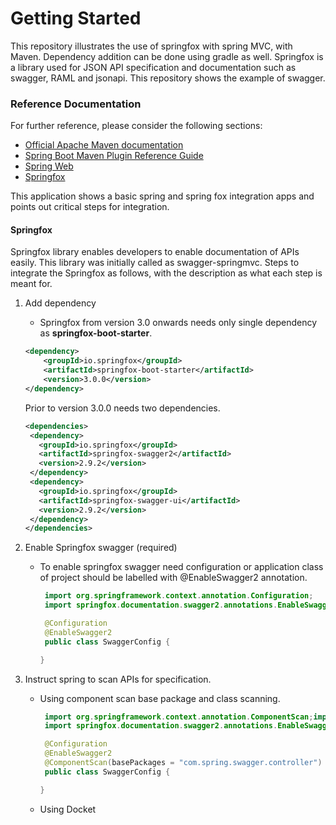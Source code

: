 # Getting Started

This repository illustrates the use of springfox with spring MVC, with Maven. Dependency addition can be done using gradle as well.
Springfox is a library used for JSON API specification and documentation such as swagger, RAML and jsonapi. This repository shows the example of swagger.

### Reference Documentation
For further reference, please consider the following sections:

* [Official Apache Maven documentation](https://maven.apache.org/guides/index.html)
* [Spring Boot Maven Plugin Reference Guide](https://docs.spring.io/spring-boot/docs/2.4.0/maven-plugin/reference/html/)
* [Spring Web](https://docs.spring.io/spring-boot/docs/2.4.0/reference/htmlsingle/#boot-features-developing-web-applications)
* [Springfox](https://springfox.github.io/springfox/docs/current/#introduction)

This application shows a basic spring and spring fox integration apps and points out critical steps for integration.

#### Springfox
Springfox library enables developers to enable documentation of APIs easily. This library was initially called as swagger-springmvc.
Steps to integrate the Springfox as follows, with the description as what each step is meant for.

1. Add dependency
    * Springfox from version 3.0 onwards needs only single dependency as <b>springfox-boot-starter</b>.
    ```xml
    <dependency>
        <groupId>io.springfox</groupId>
        <artifactId>springfox-boot-starter</artifactId>
        <version>3.0.0</version>
    </dependency>
    ```
    Prior to version 3.0.0 needs two dependencies.
   ```xml
   <dependencies>
    <dependency>
      <groupId>io.springfox</groupId>
      <artifactId>springfox-swagger2</artifactId>
      <version>2.9.2</version>
    </dependency>
    <dependency>
      <groupId>io.springfox</groupId>
      <artifactId>springfox-swagger-ui</artifactId>
      <version>2.9.2</version>
    </dependency>
   </dependencies>
    ```
2. Enable Springfox swagger (required)
    * To enable springfox swagger need configuration or application class of project should be labelled with @EnableSwagger2 annotation.
      ```java
       import org.springframework.context.annotation.Configuration;
       import springfox.documentation.swagger2.annotations.EnableSwagger2;
      
       @Configuration
       @EnableSwagger2
       public class SwaggerConfig {
      
      }
      ```

3. Instruct spring to scan APIs for specification.
    * Using component scan base package and class scanning.
      ```java
       import org.springframework.context.annotation.ComponentScan;import org.springframework.context.annotation.Configuration;
       import springfox.documentation.swagger2.annotations.EnableSwagger2;
      
       @Configuration
       @EnableSwagger2
       @ComponentScan(basePackages = "com.spring.swagger.controller")
       public class SwaggerConfig {
      
      }
        ```
   
    * Using Docket
